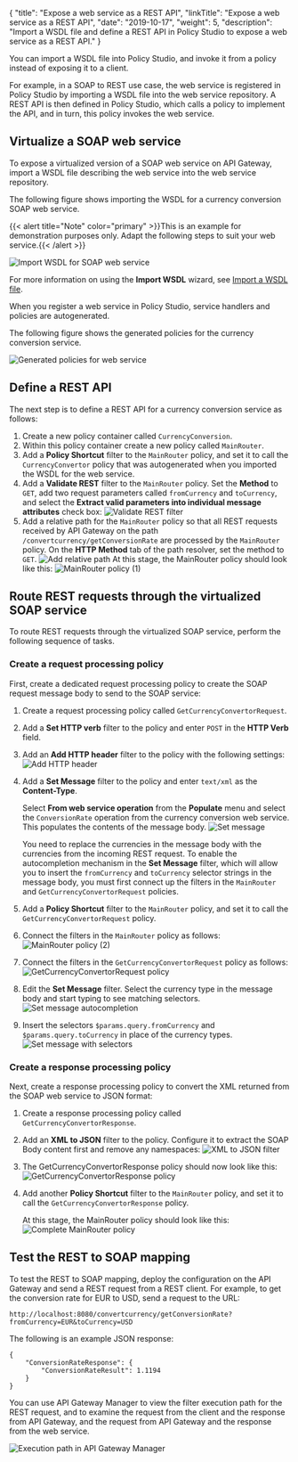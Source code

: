 {
"title": "Expose a web service as a REST API",
"linkTitle": "Expose a web service as a REST API",
"date": "2019-10-17",
"weight": 5,
"description": "Import a WSDL file and define a REST API in Policy Studio to expose a web service as a REST API."
}

You can import a WSDL file into Policy Studio, and invoke it from a policy instead of exposing it to a client.

For example, in a SOAP to REST use case, the web service is registered in Policy Studio by importing a WSDL file into the web service repository. A REST API is then defined in Policy Studio, which calls a policy to implement the API, and in turn, this policy invokes the web service.

## Virtualize a SOAP web service

To expose a virtualized version of a SOAP web service on API Gateway, import a WSDL file describing the web service into the web service repository.

The following figure shows importing the WSDL for a currency conversion SOAP web service.

{{< alert title="Note" color="primary" >}}This is an example for demonstration purposes only. Adapt the following steps to suit your web service.{{< /alert >}}

![Import WSDL for SOAP web service](/Images/PolDevGuide/Mapper/import_wsdl.png)

For more information on using the **Import WSDL** wizard, see [Import a WSDL file](/docs/apigw_poldev/web_services/general_policy_wsdl/#import-a-wsdl-file).

When you register a web service in Policy Studio, service handlers and policies are autogenerated.

The following figure shows the generated policies for the currency conversion service.

![Generated policies for web service](/Images/PolDevGuide/Mapper/wsdl_gen_policies.png)

## Define a REST API

The next step is to define a REST API for a currency conversion service as follows:

1. Create a new policy container called `CurrencyConversion`.
2. Within this policy container create a new policy called `MainRouter`.
3. Add a **Policy Shortcut** filter to the `MainRouter` policy, and set it to call the `CurrencyConvertor` policy that was autogenerated when you imported the WSDL for the web service.
4. Add a **Validate REST** filter to the `MainRouter` policy. Set the **Method** to `GET`, add two request parameters called `fromCurrency` and `toCurrency`, and select the **Extract valid parameters into individual message attributes** check box:
    ![Validate REST filter](/Images/PolDevGuide/Mapper/validate_rest.png)
5. Add a relative path for the `MainRouter` policy so that all REST requests received by API Gateway on the path `/convertcurrency/getConversionRate` are processed by the `MainRouter` policy. On the **HTTP Method** tab of the path resolver, set the method to `GET`.
    ![Add relative path](/Images/PolDevGuide/Mapper/relative_path.png)
    At this stage, the MainRouter policy should look like this:
    ![MainRouter policy (1)](/Images/PolDevGuide/Mapper/mainrouter_policy_1.png)

## Route REST requests through the virtualized SOAP service

To route REST requests through the virtualized SOAP service, perform the following sequence of tasks.

### Create a request processing policy

First, create a dedicated request processing policy to create the SOAP request message body to send to the SOAP service:

1. Create a request processing policy called `GetCurrencyConvertorRequest`.
2. Add a **Set HTTP verb**
    filter to the policy and enter `POST`
    in the **HTTP Verb**
    field.
3. Add an **Add HTTP header**
    filter to the policy with the following settings:
    ![Add HTTP header](/Images/PolDevGuide/Mapper/add_http_header.png)
4. Add a **Set Message**
    filter to the policy and enter `text/xml`
    as the **Content-Type**.

    Select **From web service operation**
    from the **Populate**
    menu and select the `ConversionRate`
    operation from the currency conversion web service. This populates the contents of the message body.
    ![Set message](/Images/PolDevGuide/Mapper/set_message.png)

    You need to replace the currencies in the message body with the currencies from the incoming REST request. To enable the autocompletion mechanism in the **Set Message** filter, which will allow you to insert the `fromCurrency` and `toCurrency` selector strings in the message body, you must first connect up the filters in the `MainRouter` and `GetCurrencyConvertorRequest` policies.
5. Add a **Policy Shortcut** filter to the `MainRouter` policy, and set it to call the `GetCurrencyConvertorRequest` policy.
6. Connect the filters in the `MainRouter` policy as follows:
    ![MainRouter policy (2)](/Images/PolDevGuide/Mapper/mainrouter_policy_2.png)
7. Connect the filters in the `GetCurrencyConvertorRequest` policy as follows:
    ![GetCurrencyConvertorRequest policy](/Images/PolDevGuide/Mapper/getcurrencyconvertorrequest_policy.png)
8. Edit the **Set Message** filter. Select the currency type in the message body and start typing to see matching selectors.
    ![Set message autocompletion](/Images/PolDevGuide/Mapper/set_message_autocomplete.png)
9. Insert the selectors `$params.query.fromCurrency` and `$params.query.toCurrency` in place of the currency types.
    ![Set message with selectors](/Images/PolDevGuide/Mapper/set_message_selectors.png)

### Create a response processing policy

Next, create a response processing policy to convert the XML returned from the SOAP web service to JSON format:

1. Create a response processing policy called `GetCurrencyConvertorResponse`.
2. Add an **XML to JSON**
    filter to the policy. Configure it to extract the SOAP Body content first and remove any namespaces:
    ![XML to JSON filter](/Images/PolDevGuide/Mapper/xmltojson.png)
3. The GetCurrencyConvertorResponse policy should now look like this:
    ![GetCurrencyConvertorResponse policy](/Images/PolDevGuide/Mapper/GetCurrencyConvertorResponse.png)
4. Add another **Policy Shortcut** filter to the `MainRouter` policy, and set it to call the `GetCurrencyConvertorResponse` policy.

    At this stage, the MainRouter policy should look like this:
    ![Complete MainRouter policy](/Images/PolDevGuide/Mapper/mainrouter_policy_complete.png)

## Test the REST to SOAP mapping

To test the REST to SOAP mapping, deploy the configuration on the API Gateway and send a REST request from a REST client. For example, to get the conversion rate for EUR to USD, send a request to the URL:

```
http://localhost:8080/convertcurrency/getConversionRate?fromCurrency=EUR&toCurrency=USD
```

The following is an example JSON response:

```
{
    "ConversionRateResponse": {
        "ConversionRateResult": 1.1194
    }
}
```

You can use API Gateway Manager to view the filter execution path for the REST request, and to examine the request from the client and the response from API Gateway, and the request from API Gateway and the response from the web service.

![Execution path in API Gateway Manager](/Images/PolDevGuide/Mapper/gw_mgr_filter_path.png)
